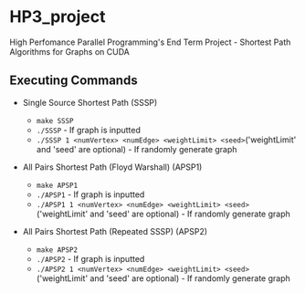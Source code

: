# HP3_project
High Perfomance Parallel Programming's End Term Project - Shortest Path Algorithms for Graphs on CUDA

## Executing Commands

- Single Source Shortest Path (SSSP)
  - `make SSSP` 
  - `./SSSP` - If graph is inputted
  - `./SSSP 1 <numVertex> <numEdge> <weightLimit> <seed>`('weightLimit' and 'seed' are optional) - If randomly generate graph

- All Pairs Shortest Path (Floyd Warshall) (APSP1)
  - `make APSP1` 
  - `./APSP1` - If graph is inputted
  - `./APSP1 1 <numVertex> <numEdge> <weightLimit> <seed>`('weightLimit' and 'seed' are optional) - If randomly generate graph

- All Pairs Shortest Path (Repeated SSSP) (APSP2)
  - `make APSP2` 
  - `./APSP2` - If graph is inputted
  - `./APSP2 1 <numVertex> <numEdge> <weightLimit> <seed>`('weightLimit' and 'seed' are optional) - If randomly generate graph
